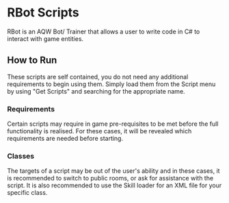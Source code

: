 # RBot Scripts

RBot is an AQW Bot/ Trainer that allows a user to write code in C# to interact with game entities.

## How to Run

These scripts are self contained, you do not need any additional requirements to begin using them. Simply load them from the Script menu by using "Get Scripts" and searching for the appropriate name.

### Requirements

Certain scripts may require in game pre-requisites to be met before the full functionality is realised. For these cases, it will be revealed which requirements are needed before starting.

### Classes

The targets of a script may be out of the user's ability and in these cases, it is recommended to switch to public rooms, or ask for assistance with the script. It is also recommended to use the Skill loader for an XML file for your specific class.
